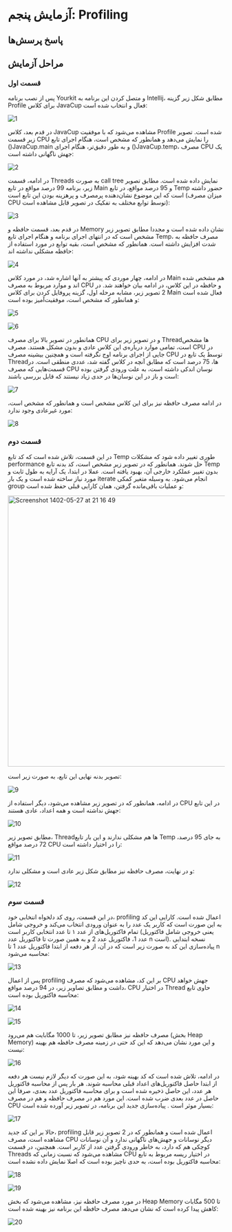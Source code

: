 # آزمایش پنجم: Profiling
## پاسخ پرسش‌ها

## مراحل آزمایش
### قسمت اول
پس از نصب برنامه Yourkit و متصل کردن این برنامه به Intellij، مطابق شکل زیر گزینه Profile برای کلاس JavaCup فعال و انتخاب شده است:

![1](https://github.com/soleyman79/SE_Lab5/assets/59166192/cc7ef515-4313-4bd1-9338-57a1dfa0b2d5)

در قدم بعد، کلاس JavaCup مشاهده می‌شود که با موفقیت Profile شده است. تصویر زیر قسمت CPU را نمایش می‌دهد و همانطور که مشخص است، هنگام اجرای تابع ()JavaCup.main و به طور دقیق‌تر، هنگام اجرای ()JavaCup.temp، مصرف CPU یک جهش ناگهانی داشته است:

![2](https://github.com/soleyman79/SE_Lab5/assets/59166192/6a1e3e97-6065-4776-9491-b8c346d88ee2)

در ادامه، قسمت Threads به صورت call tree نمایش داده شده است. مطابق تصویر زیر، برنامه 99 درصد مواقع در تابع Main و 95 درصد مواقع، در تابع Temp حضور داشته است که این موضوع نشان‌دهنده پرمصرف و پرهزینه بودن این تابع است (میزان مصرف CPU توسط توابع مختلف به تفکیک در تصویر قابل مشاهده است):

![3](https://github.com/soleyman79/SE_Lab5/assets/59166192/527fef67-2d5f-494a-ab2d-e885ffba9187)

در قدم بعد، قسمت حافظه و Memory نشان داده شده است و مجددا مطابق تصویر زیر مشخص است که در انتهای اجرای برنامه و هنگام اجرای تابع Temp، مصرف حافظه به شدت افزایش داشته است. همانطور که مشخص است، بقیه توابع در مورد استفاده از حافظه مشکلی نداشته اند:

![4](https://github.com/soleyman79/SE_Lab5/assets/59166192/a1e00a0e-21b7-4ac3-ba46-002215396e03)

در ادامه، چهار موردی که پیشتر به آنها اشاره شد، در مورد کلاس Main هم مشخص شده اند و موارد مربوط به مصرف CPU و حافظه در این کلاس، در ادامه بیان خواهند شد. در 2 تصویر زیر، مشابه مرحله اول، گزینه پروفایل کردن برای کلاس Main فعال شده است و همانطور که مشخص است، موفقیت‌آمیز بوده است:

![5](https://github.com/soleyman79/SE_Lab5/assets/59166192/ce172743-1d28-4465-93eb-d97904f273d4)

![6](https://github.com/soleyman79/SE_Lab5/assets/59166192/78f7f1b2-c6ba-47e6-b578-4e31f68d3f88)

همانطور در تصویر بالا برای مصرف CPU و در تصویر زیر برای Threadها مشخص است، تمامی موارد درباره‌ی این کلاس عادی و بدون مشکل هستند. مصرف CPU در جایی از اجرای برنامه اوج نگرفته است و همچنین بیشینه مصرف CPU توسط یک تابع در Threadها، 75 درصد است که مطابق آنچه در کلاس گفته شد، عددی منطقی است. در قسمت‌هایی که مصرف CPU نوسان اندکی داشته است، به علت ورودی گرفتن بوده است و باز در این نوسان‌ها در حدی زیاد نیستند که قابل بررسی باشند:

![7](https://github.com/soleyman79/SE_Lab5/assets/59166192/e0b77842-fc64-43b0-bafe-adac25fb85c4)

در ادامه مصرف حافظه نیز برای این کلاس مشخص است و همانطور که مشخص است، مورد غیرعادی وجود ندارد:

![8](https://github.com/soleyman79/SE_Lab5/assets/59166192/77b2483a-c71d-4a9f-b2bd-63e1302617c4)

### قسمت دوم
در این قسمت، تلاش شده است که کد تابع Temp طوری تغییر داده شود که مشکلات performance حل شوند. همانطور که در تصویر زیر مشخص است، کد بدنه تابع Temp بدون تغییر عملکرد خارجی آن، بهبود یافته است. عملا در ابتدا، یک آرایه به طول ثابت و مورد نیاز ساخته شده است و یک بار iterate انجام می‌شود. به وسیله متغیر کمکی group و عملیات باقی‌مانده گرفتن، همان کارایی قبلی حفظ شده است:

<img width="630" alt="Screenshot 1402-05-27 at 21 16 49" src="https://github.com/soleyman79/SE_Lab5/assets/59166192/62c6e74f-efbc-4ced-af39-3da04a413e2f">

تصویر بدنه نهایی این تابع، به صورت زیر است:

![9](https://github.com/soleyman79/SE_Lab5/assets/59166192/e58a1cc7-c81c-416a-bb7c-4d627fd70c17)

در ادامه، همانطور که در تصویر زیر مشاهده می‌شود، دیگر استفاده از CPU در این تابع جهش نداشته است و همه اعداد، عادی هستند:

![10](https://github.com/soleyman79/SE_Lab5/assets/59166192/89445bb5-680c-4c3d-a357-8989d6238649)

مطابق تصویر زیر، Threadها هم مشکلی ندارند و این بار تابع Temp به جای 95 درصد، 72 درصد مواقع CPU را در اختیار داشته است:

![11](https://github.com/soleyman79/SE_Lab5/assets/59166192/95ace8a6-daba-4efa-84a9-0c2e9b48a2fc)

و در نهایت، مصرف حافظه نیز مطابق شکل زیر عادی است و مشکلی ندارد:

![12](https://github.com/soleyman79/SE_Lab5/assets/59166192/8e9c505b-1b4c-40a4-9a70-712fbc2213cf)

### قسمت سوم
در این قسمت، روی کد دلخواه اننخابی خود، profiling اعمال شده است. کارایی این کد به این صورت است که کاربر یک عدد را به عنوان ورودی انتخاب می‌کند و خروجی شامل تمام فاکتوریل‌های از عدد ۱ تا عدد انتخابی کاربر است (یعنی خروجی شامل فاکتوریل عدد 1، فاکتوریل عدد 2 و به همین صورت تا فاکتوریل عدد n است). نسخه ابتدایی پیاده‌سازی این کد به صورت زیر است که در آن، از هر دفعه از ابتدا فاکتوریل عدد 1 تا n محاسبه می‌شود:

![13](https://github.com/soleyman79/SE_Lab5/assets/59166192/bb89b9d8-48bf-497a-a106-f5ce35af73d8)

پس از اعمال profiling بر این کد، مشاهده می‌شود که مصرف CPU جهش خواهد داشت و مطابق تصاویر زیر، در 94 درصد مواقع، CPU در اختیار Thread حاوی تابع محاسبه فاکتوریل بوده است:

![14](https://github.com/soleyman79/SE_Lab5/assets/59166192/133c15cd-7780-4eac-92eb-1bf5565a77b8)

![15](https://github.com/soleyman79/SE_Lab5/assets/59166192/b6ae21bd-cc03-44af-b9b1-4049b92f52aa)

مصرف حافظه نیز مطابق تصویر زیر، تا 1000 مگابایت هم می‌رود (بخش Heap Memory) و این مورد نشان می‌دهد که این کد حتی در زمینه مصرف حافظه هم بهینه نیست:

![16](https://github.com/soleyman79/SE_Lab5/assets/59166192/23dbf0ea-dfe9-4302-992f-c98e5144c67c)

در ادامه، تلاش شده است که کد بهینه شود، به این صورت که دیگر لازم نیست هر دفعه از ابتدا حاصل فاکتوریل‌های اعداد قبلی محاسبه شوند. هر بار پس از محاسبه فاکتوریل هر عدد، این حاصل ذخیره شده است و برای محاسبه فاکتوریل عدد بعدی، صرفا این حاصل در عدد بعدی ضرب شده است. این مورد هم در مصرف حافظه و هم در مصرف CPU بسیار موثر است . پیاده‌سازی جدید این برنامه، در تصویر زیر آورده شده است:

![17](https://github.com/soleyman79/SE_Lab5/assets/59166192/1a22c5a7-86a5-45a1-89cc-825e3bf60f81)

حالا بر این کد جدید، profiling اعمال شده است و همانطور که در 2 تصویر زیر قابل مشاهده است، مصرف CPU دیگر نوسانات و جهش‌های ناگهانی ندارد و آن نوسانات کوچکی هم که دارد، به خاطر ورودی گرفتن عدد از کاربر است. همچنین، در قسمت Threads مشاهده می‌شود که نسبت زمانی که CPU در اختیار ریسه مربوط به تابع محاسبه فاکتوریل بوده است، به حدی ناچیز بوده است که اصلا نمایش داده نشده است:

![18](https://github.com/soleyman79/SE_Lab5/assets/59166192/aced2066-20cb-4d7f-831a-a2d51d5321d5)

![19](https://github.com/soleyman79/SE_Lab5/assets/59166192/f29b3c4b-f1b6-45b5-a2f1-950f70d5fb38)

در مورد مصرف حافظه نیز، مشاهده می‌شود که بخش Heap Memory تا 500 مگابات کاهش پیدا کرده است که نشان می‌دهد مصرف حافظه این برنامه نیز بهینه شده است:

![20](https://github.com/soleyman79/SE_Lab5/assets/59166192/823314f6-b1df-47ef-9c3b-a4067dcc3e5d)









